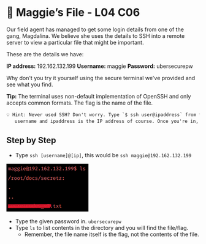 # 📝 Maggie’s File - L04 C06

Our field agent has managed to get some login details from one of the gang, Magdalina. We believe she uses the details to SSH into a remote server to view a particular file that might be important.

These are the details we have:

**IP address:** 192.162.132.199 **Username:** maggie **Password:** ubersecurepw

Why don't you try it yourself using the secure terminal we've provided and see what you find.

**Tip:** The terminal uses non-default implementation of OpenSSH and only accepts common formats. The flag is the name of the file.

```txt
💡 Hint: Never used SSH? Don't worry. Type `$ ssh user@ipaddress` from the command line in the terminal where user is the
   username and ipaddress is the IP address of course. Once you're in, you should see a file there. Its name is the flag.
```

## Step by Step

- Type `ssh [username]@[ip]`, this would be `ssh maggie@192.162.132.199`

![output of the terminal, the file is in /root/docs/secretz](/assets/maggiesfile1.png)

- Type the given password in. `ubersecurepw`
- Type `ls` to list contents in the directory and you will find the file/flag.
  - Remember, the file name itself is the flag, not the contents of the file.
